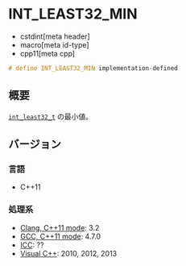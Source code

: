 # INT_LEAST32_MIN
* cstdint[meta header]
* macro[meta id-type]
* cpp11[meta cpp]

```cpp
# define INT_LEAST32_MIN implementation-defined
```

## 概要
[`int_least32_t`](int_least32_t.md) の最小値。

## バージョン
### 言語
- C++11

### 処理系
- [Clang, C++11 mode](/implementation.md#clang): 3.2
- [GCC, C++11 mode](/implementation.md#gcc): 4.7.0
- [ICC](/implementation.md#icc): ??
- [Visual C++](/implementation.md#visual_cpp): 2010, 2012, 2013
